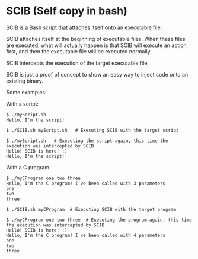 # SCIB (Self copy in bash)

SCIB is a Bash script that attaches itself onto an executable file.

SCIB attaches itself at the beginning of executable files. When these files are executed, what will actually happen is that SCIB will execute an action first, and then the executable file will be executed normally.

SCIB intercepts the execution of the target executable file.

SCIB is just a proof of concept to show an easy way to inject code onto an existing binary.


Some examples:

With a script:

    $ ./myScript.sh
    Hello, I'm the script!
    
    $ ./SCIB.sh myScript.sh   # Executing SCIB with the target script
    
    $ ./myScript.sh   # Executing the script again, this time the execution was intercepted by SCIB
    Hello! SCIB is here! :)
    Hello, I'm the script!


With a C program

    $ ./myCProgram one two three
    Hello, I'm the C program! I've been called with 3 parameters
    one
    two
    three
    
    $ ./SCIB.sh myCProgram  # Executing SCIB with the target program
    
    $ ./myCProgram one two three  # Executing the program again, this time the execution was intercepted by SCIB
    Hello! SCIB is here! :)
    Hello, I'm the C program! I've been called with 4 parameters
    one
    two
    three
    
